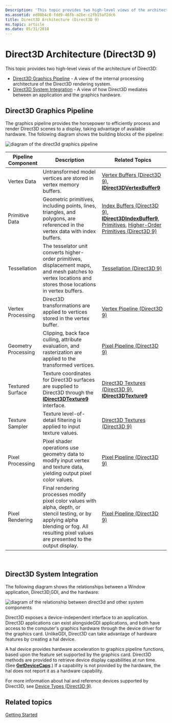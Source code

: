 ```yaml
---
Description: 'This topic provides two high-level views of the architecture of Direct3D:'
ms.assetid: ed08b4c8-fdd9-46fb-a2be-c2fb15af2dc6
title: Direct3D Architecture (Direct3D 9)
ms.topic: article
ms.date: 05/31/2018
---
```


# Direct3D Architecture (Direct3D 9)

This topic provides two high-level views of the architecture of Direct3D:

-   [Direct3D Graphics Pipeline](#direct3d-graphics-pipeline) - A view of the internal processing architecture of the Direct3D rendering system.
-   [Direct3D System Integration](#direct3d-system-integration) - A view of how Direct3D mediates between an application and the graphics hardware.

## Direct3D Graphics Pipeline

The graphics pipeline provides the horsepower to efficiently process and render Direct3D scenes to a display, taking advantage of available hardware. The following diagram shows the building blocks of the pipeline:

![diagram of the direct3d graphics pipeline](images/blockdiag-graphics.png)



| Pipeline Component  | Description                                                                                                                                                                                      | Related Topics                                                                                                                                                                                             |
|---------------------|--------------------------------------------------------------------------------------------------------------------------------------------------------------------------------------------------|------------------------------------------------------------------------------------------------------------------------------------------------------------------------------------------------------------|
| Vertex Data         | Untransformed model vertices are stored in vertex memory buffers.                                                                                                                                | [Vertex Buffers (Direct3D 9)](vertex-buffers.md), [**IDirect3DVertexBuffer9**](https://msdn.microsoft.com/library/Bb205915(v=VS.85).aspx)                                                                                                |
| Primitive Data      | Geometric primitives, including points, lines, triangles, and polygons, are referenced in the vertex data with index buffers.                                                                    | [Index Buffers (Direct3D 9)](index-buffers.md), [**IDirect3DIndexBuffer9**](/windows/desktop/api), [Primitives](primitives.md), [Higher-Order Primitives (Direct3D 9)](higher-order-primitives.md) |
| Tessellation        | The tesselator unit converts higher-order primitives, displacement maps, and mesh patches to vertex locations and stores those locations in vertex buffers.                                      | [Tessellation (Direct3D 9)](tessellation.md)                                                                                                                                                              |
| Vertex Processing   | Direct3D transformations are applied to vertices stored in the vertex buffer.                                                                                                                    | [Vertex Pipeline (Direct3D 9)](vertex-pipeline.md)                                                                                                                                                        |
| Geometry Processing | Clipping, back face culling, attribute evaluation, and rasterization are applied to the transformed vertices.                                                                                    | [Pixel Pipeline (Direct3D 9)](pixel-pipeline.md)                                                                                                                                                          |
| Textured Surface    | Texture coordinates for Direct3D surfaces are supplied to Direct3D through the [**IDirect3DTexture9**](https://msdn.microsoft.com/library/Bb205909(v=VS.85).aspx) interface.                                                         | [Direct3D Textures (Direct3D 9)](direct3d-textures.md), [**IDirect3DTexture9**](https://msdn.microsoft.com/library/Bb205909(v=VS.85).aspx)                                                                                                    |
| Texture Sampler     | Texture level-of-detail filtering is applied to input texture values.                                                                                                                            | [Direct3D Textures (Direct3D 9)](direct3d-textures.md)                                                                                                                                                    |
| Pixel Processing    | Pixel shader operations use geometry data to modify input vertex and texture data, yielding output pixel color values.                                                                           | [Pixel Pipeline (Direct3D 9)](pixel-pipeline.md)                                                                                                                                                          |
| Pixel Rendering     | Final rendering processes modify pixel color values with alpha, depth, or stencil testing, or by applying alpha blending or fog. All resulting pixel values are presented to the output display. | [Pixel Pipeline (Direct3D 9)](pixel-pipeline.md)                                                                                                                                                          |



 

## Direct3D System Integration

The following diagram shows the relationships between a Window application, Direct3D,GDI, and the hardware:

![diagram of the relationship between direct3d and other system components](images/d3dsysint.png)

Direct3D exposes a device-independent interface to an application. Direct3D applications can exist alongsideGDI applications, and both have access to the computer's graphics hardware through the device driver for the graphics card. UnlikeGDI, Direct3D can take advantage of hardware features by creating a hal device.

A hal device provides hardware acceleration to graphics pipeline functions, based upon the feature set supported by the graphics card. Direct3D methods are provided to retrieve device display capabilities at run time. (See [**GetDeviceCaps**](https://msdn.microsoft.com/library/Bb174385(v=VS.85).aspx).) If a capability is not provided by the hardware, the hal does not report it as a hardware capability.

For more information about hal and reference devices supported by Direct3D, see [Device Types (Direct3D 9)](device-types.md).

## Related topics

<dl> <dt>

[Getting Started](getting-started.md)
</dt> </dl>

 

 



